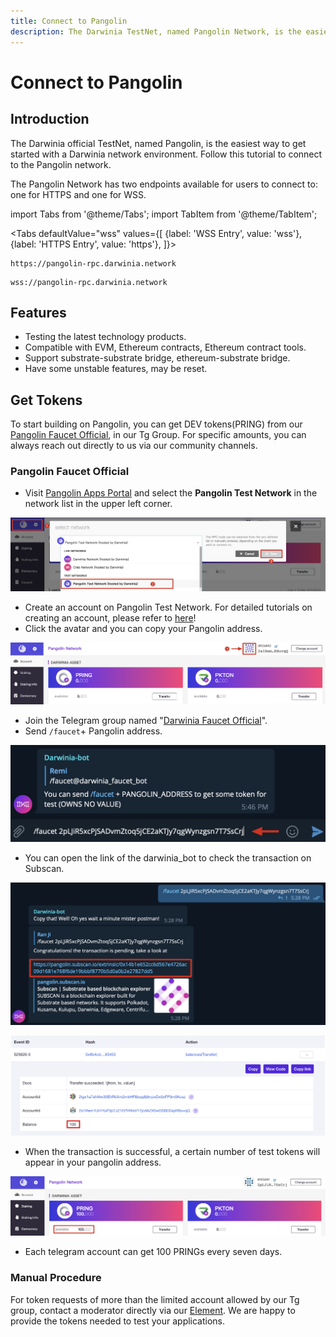 ```yaml
---
title: Connect to Pangolin
description: The Darwinia TestNet, named Pangolin Network, is the easiest way to get started with a Darwinia network environment. Follow this tutorial to connect to the TestNet.
---
```


# Connect to Pangolin

## Introduction

The Darwinia official TestNet, named Pangolin, is the easiest way to get started with a Darwinia network environment. Follow this tutorial to connect to the Pangolin network.

The Pangolin Network has two endpoints available for users to connect to: one for HTTPS and one for WSS.

import Tabs from '@theme/Tabs';
import TabItem from '@theme/TabItem';

<Tabs
  defaultValue="wss"
  values={[
    {label: 'WSS Entry', value: 'wss'},
    {label: 'HTTPS Entry', value: 'https'},
  ]}>
  
  <TabItem value="https">

```
https://pangolin-rpc.darwinia.network
```

  </TabItem>
  <TabItem value="wss">

```
wss://pangolin-rpc.darwinia.network
```
    
   </TabItem>
</Tabs>

## Features

- Testing the latest technology products.
- Compatible with EVM, Ethereum contracts, Ethereum contract tools.
- Support substrate-substrate bridge, ethereum-substrate bridge.
- Have some unstable features, may be reset.
  
## Get Tokens

To start building on Pangolin, you can get DEV tokens(PRING) from our [Pangolin Faucet Official](https://t.me/darwiniafaucet_official), in our Tg Group. For specific amounts, you can always reach out directly to us via our community channels.

### Pangolin Faucet Official

- Visit [Pangolin Apps Portal](https://apps.darwinia.network/#/account) and select the **Pangolin Test Network** in the network list in the upper left corner.

![01](../../../static/images/started/connect-pangolin/pangolin-01.png)

- Create an account on Pangolin Test Network. For detailed tutorials on creating an account, please refer to [here](https://docs.crab.network/crab-tut-create-account)!
- Click the avatar and you can copy your Pangolin address.

![02](../../../static/images/started/connect-pangolin/pangolin-02.png)

- Join the Telegram group named "[Darwinia Faucet Official](https://t.me/darwiniafaucet_official)".
- Send `/faucet`+ Pangolin address.

![03](../../../static/images/started/connect-pangolin/pangolin-03.png)

- You can open the link of the darwinia_bot to check the transaction on Subscan.

![04](../../../static/images/started/connect-pangolin/pangolin-04.png)

![05](../../../static/images/started/connect-pangolin/pangolin-05.png)

- When the transaction is successful, a certain number of test tokens will appear in your pangolin address.

![06](../../../static/images/started/connect-pangolin/pangolin-06.png)

- Each telegram account can get 100 PRINGs every seven days.

### Manual Procedure

For token requests of more than the limited account allowed by our Tg group, contact a moderator directly via our [Element](https://app.element.io/?pk_vid=6961ca0f7c45f8bf16052310122d2437#/room/#darwinia:matrix.org). We are happy to provide the tokens needed to test your applications.

